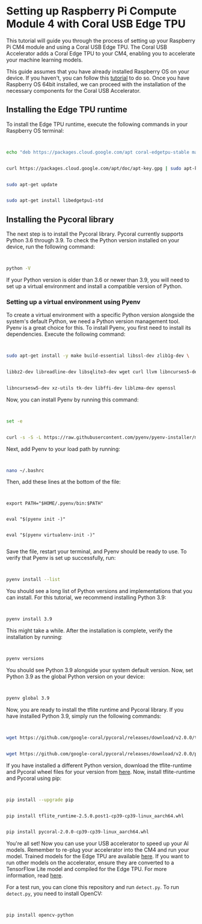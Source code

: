 # Setting up Raspberry Pi Compute Module 4 with Coral USB Edge TPU


This tutorial will guide you through the process of setting up your Raspberry Pi CM4 module and using a Coral USB Edge TPU. The Coral USB Accelerator adds a Coral Edge TPU to your CM4, enabling you to accelerate your machine learning models.


This guide assumes that you have already installed Raspberry OS on your device. If you haven't, you can follow this [tutorial](https://www.jeffgeerling.com/blog/2020/how-flash-raspberry-pi-os-compute-module-4-emmc-usbboot) to do so. Once you have Raspberry OS 64bit installed, we can proceed with the installation of the necessary components for the Coral USB Accelerator.


## Installing the Edge TPU runtime


To install the Edge TPU runtime, execute the following commands in your Raspberry OS terminal:


```bash


echo "deb https://packages.cloud.google.com/apt coral-edgetpu-stable main" | sudo tee /etc/apt/sources.list.d/coral-edgetpu.list


curl https://packages.cloud.google.com/apt/doc/apt-key.gpg | sudo apt-key add -


sudo apt-get update


sudo apt-get install libedgetpu1-std


```


## Installing the Pycoral library


The next step is to install the Pycoral library. Pycoral currently supports Python 3.6 through 3.9. To check the Python version installed on your device, run the following command:


```bash


python -V


```


If your Python version is older than 3.6 or newer than 3.9, you will need to set up a virtual environment and install a compatible version of Python.


### Setting up a virtual environment using Pyenv


To create a virtual environment with a specific Python version alongside the system's default Python, we need a Python version management tool. Pyenv is a great choice for this. To install Pyenv, you first need to install its dependencies. Execute the following command:


```bash


sudo apt-get install -y make build-essential libssl-dev zlib1g-dev \


libbz2-dev libreadline-dev libsqlite3-dev wget curl llvm libncurses5-dev \


libncursesw5-dev xz-utils tk-dev libffi-dev liblzma-dev openssl


```


Now, you can install Pyenv by running this command:


```bash


set -e


curl -s -S -L https://raw.githubusercontent.com/pyenv/pyenv-installer/master/bin/pyenv-installer | bash


```


Next, add Pyenv to your load path by running:


```bash


nano ~/.bashrc


```


Then, add these lines at the bottom of the file:


```


export PATH="$HOME/.pyenv/bin:$PATH"


eval "$(pyenv init -)"


eval "$(pyenv virtualenv-init -)"


```


Save the file, restart your terminal, and Pyenv should be ready to use. To verify that Pyenv is set up successfully, run:


```bash


pyenv install --list


```


You should see a long list of Python versions and implementations that you can install. For this tutorial, we recommend installing Python 3.9:


```bash


pyenv install 3.9


```


This might take a while. After the installation is complete, verify the installation by running:


```bash


pyenv versions


```


You should see Python 3.9 alongside your system default version. Now, set Python 3.9 as the global Python version on your device:


```bash


pyenv global 3.9


```


Now, you are ready to install the tflite runtime and Pycoral library. If you have installed Python 3.9, simply run the following commands:


```bash


wget https://github.com/google-coral/pycoral/releases/download/v2.0.0/tflite_runtime-2.5.0.post1-cp39-cp39-linux_aarch64.whl


wget https://github.com/google-coral/pycoral/releases/download/v2.0.0/pycoral-2.0.0-cp39-cp39-linux_aarch64.whl


```


If you have installed a different Python version, download the tflite-runtime and Pycoral wheel files for your version from [here](https://github.com/google-coral/pycoral/releases/). Now, install tflite-runtime and Pycoral using pip:


```bash


pip install --upgrade pip


pip install tflite_runtime-2.5.0.post1-cp39-cp39-linux_aarch64.whl


pip install pycoral-2.0.0-cp39-cp39-linux_aarch64.whl


```


You're all set! Now you can use your USB accelerator to speed up your AI models. Remember to re-plug your accelerator into the CM4 and run your model. Trained models for the Edge TPU are available [here](https://coral.ai/models/). If you want to run other models on the accelerator, ensure they are converted to a TensorFlow Lite model and compiled for the Edge TPU. For more information, read [here](https://coral.ai/docs/edgetpu/models-intro/).


For a test run, you can clone this repository and run `detect.py`. To run `detect.py`, you need to install OpenCV:


```bash


pip install opencv-python


```
